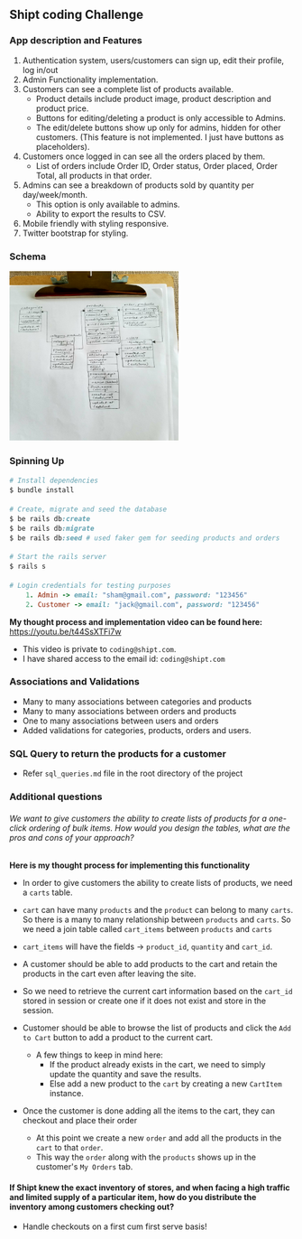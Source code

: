 ## Shipt coding Challenge

### App description and Features

1. Authentication system, users/customers can sign up, edit their profile, log in/out
2. Admin Functionality implementation.
3. Customers can see a complete list of products available.
    - Product details include product image, product description and product price.
    - Buttons for editing/deleting a product is only accessible to Admins.
    - The edit/delete buttons show up only for admins, hidden for other customers. (This feature is not implemented. I just have buttons as placeholders). 
4. Customers once logged in can see all the orders placed by them. 
    - List of orders include Order ID, Order status, Order placed, Order Total, all products in that order.
5. Admins can see a breakdown of products sold by quantity per day/week/month.
    - This option is only available to admins.
    - Ability to export the results to CSV.
6. Mobile friendly with styling responsive.
7. Twitter bootstrap for styling.

### Schema

<img src="schema.jpg" alt="Drawing" width="300" height="300" />

### Spinning Up

```ruby
# Install dependencies
$ bundle install  

# Create, migrate and seed the database
$ be rails db:create
$ be rails db:migrate
$ be rails db:seed # used faker gem for seeding products and orders

# Start the rails server
$ rails s

# Login credentials for testing purposes
    1. Admin -> email: "sham@gmail.com", password: "123456"
    2. Customer -> email: "jack@gmail.com", password: "123456"

```

**My thought process and implementation video can be found here:** 
  https://youtu.be/t44SsXTFi7w
  - This video is private to `coding@shipt.com`. 
  - I have shared access to the email id: `coding@shipt.com`

### Associations and Validations
  
  - Many to many associations between categories and products
  - Many to many associations between orders and products
  - One to many associations between users and orders
  - Added validations for categories, products, orders and users.

### SQL Query to return the products for a customer
  - Refer `sql_queries.md` file in the root directory of the project

### Additional questions

###### We want to give customers the ability to create lists of products for a one-click ordering of bulk items. How would you design the tables, what are the pros and cons of your approach?

**Here is my thought process for implementing this functionality**

- In order to give customers the ability to create lists of products, we need a `carts` table. 
- `cart` can have many `products` and the `product` can belong to many `carts`. So there is a many to many relationship between `products` and `carts`. So we need a join table called `cart_items` between `products` and `carts` 
- `cart_items` will have the fields -> `product_id`, `quantity` and `cart_id`.

- A customer should be able to add products to the cart and retain the products in the cart even after leaving the site. 
- So we need to retrieve the current cart information based on the `cart_id` stored in session or create one if it does not exist and store in the session.

- Customer should be able to browse the list of products and click the `Add to Cart` button to add a product to the current cart.
  - A few things to keep in mind here:
     - If the product already exists in the cart, we need to simply update the quantity and save the results.
     - Else add a new product to the `cart` by creating a new `CartItem` instance.

- Once the customer is done adding all the items to the cart, they can checkout and place their order
  - At this point we create a new `order` and add all the products in the `cart` to that `order`.
  - This way the `order` along with the `products` shows up in the customer's `My Orders` tab.

#### If Shipt knew the exact inventory of stores, and when facing a high traffic and limited supply of a particular item, how do you distribute the inventory among customers checking out?
  - Handle checkouts on a first cum first serve basis!


